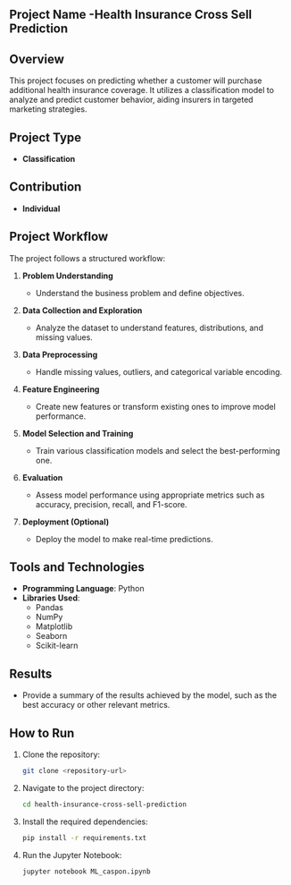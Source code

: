 ## Project Name -Health Insurance Cross Sell Prediction
## Overview
This project focuses on predicting whether a customer will purchase additional health insurance coverage. It utilizes a classification model to analyze and predict customer behavior, aiding insurers in targeted marketing strategies.

## Project Type
- **Classification**

## Contribution
- **Individual**

## Project Workflow
The project follows a structured workflow:

1. **Problem Understanding**
   - Understand the business problem and define objectives.

2. **Data Collection and Exploration**
   - Analyze the dataset to understand features, distributions, and missing values.

3. **Data Preprocessing**
   - Handle missing values, outliers, and categorical variable encoding.

4. **Feature Engineering**
   - Create new features or transform existing ones to improve model performance.

5. **Model Selection and Training**
   - Train various classification models and select the best-performing one.

6. **Evaluation**
   - Assess model performance using appropriate metrics such as accuracy, precision, recall, and F1-score.

7. **Deployment (Optional)**
   - Deploy the model to make real-time predictions.

## Tools and Technologies
- **Programming Language**: Python
- **Libraries Used**:
  - Pandas
  - NumPy
  - Matplotlib
  - Seaborn
  - Scikit-learn



## Results
- Provide a summary of the results achieved by the model, such as the best accuracy or other relevant metrics.

## How to Run
1. Clone the repository:
   ```bash
   git clone <repository-url>
   ```
2. Navigate to the project directory:
   ```bash
   cd health-insurance-cross-sell-prediction
   ```
3. Install the required dependencies:
   ```bash
   pip install -r requirements.txt
   ```
4. Run the Jupyter Notebook:
   ```bash
   jupyter notebook ML_caspon.ipynb
   ```

